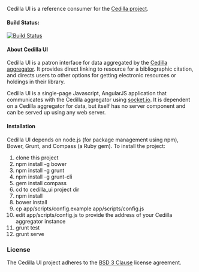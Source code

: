 Cedilla UI is a reference consumer for the [Cedilla project](https://github.com/cdlib/cedilla).

#### Build Status:
[![Build Status](https://secure.travis-ci.org/cdlib/cedilla_ui.png?branch=master)](http://travis-ci.org/cdlib/cedilla_ui)

#### About Cedilla UI

Cedilla UI is a patron interface for data aggregated by the [Cedilla aggregator](https://github.com/cdlib/cedilla). 
It provides direct linking to resource for a bibliographic citation, and directs users to other options for getting electronic resources 
or holdings in their library.

Cedilla UI is a single-page Javascript, AngularJS application that communicates with the Cedilla aggregator using [socket.io](http://socket.io).
It is dependent on a Cedilla aggregator for data, but itself has no server component and can be served up using any web server.

#### Installation

Cedilla UI depends on node.js (for package management using npm), Bower, Grunt, and Compass (a Ruby gem). To install the project:

1. clone this project
1. npm install -g bower
1. npm install -g grunt
1. npm install -g grunt-cli
1. gem install compass
1. cd to cedilla_ui project dir
1. npm install
1. bower install
1. cp app/scripts/config.example app/scripts/config.js
1. edit app/scripts/config.js to provide the address of your Cedilla aggregator instance
1. grunt test
1. grunt serve

### License

The Cedilla UI project adheres to the [BSD 3 Clause](./LICENSE.md) license agreement.
